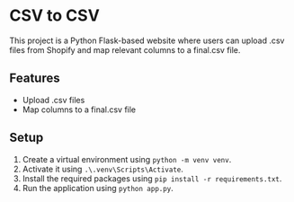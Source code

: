 # CSV to CSV

This project is a Python Flask-based website where users can upload .csv files from Shopify and map relevant columns to a final.csv file.

## Features
- Upload .csv files
- Map columns to a final.csv file

## Setup
1. Create a virtual environment using `python -m venv venv`.
2. Activate it using `.\.venv\Scripts\Activate`.
3. Install the required packages using `pip install -r requirements.txt`.
4. Run the application using `python app.py`.
